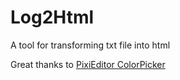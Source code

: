 # Log2Html
A tool for transforming txt file into html

Great thanks to [PixiEditor ColorPicker](https://github.com/PixiEditor/ColorPicker)
